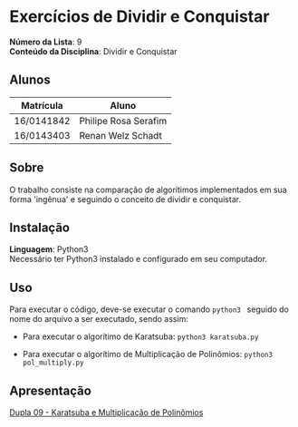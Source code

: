 # Exercícios de Dividir e Conquistar

**Número da Lista**: 9<br>
**Conteúdo da Disciplina**: Dividir e Conquistar<br>

## Alunos
|Matrícula | Aluno |
| -- | -- |
| 16/0141842  |  Philipe Rosa Serafim |
| 16/0143403  |  Renan Welz Schadt |

## Sobre 
O trabalho consiste na comparação de algorítimos implementados em sua forma 'ingênua' e seguindo o conceito de dividir e conquistar.

## Instalação 
**Linguagem**: Python3<br>
Necessário ter Python3 instalado e configurado em seu computador.

## Uso 
Para executar o código, deve-se executar o comando ```python3 ``` seguido do nome do arquivo a ser executado, sendo assim:

 - Para executar o algorítimo de Karatsuba:
```python3 karatsuba.py```

 - Para executar o algorítimo de Multiplicação de Polinômios:
```python3 pol_multiply.py```

## Apresentação
[Dupla 09 - Karatsuba e Multiplicação de Polinômios](https://www.youtube.com/watch?v=m2fnABJrX_I)
